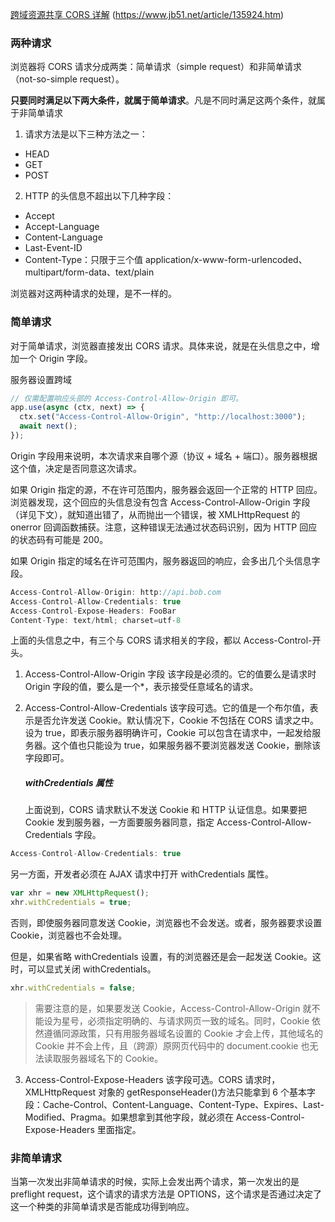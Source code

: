 [跨域资源共享 CORS 详解](http://www.ruanyifeng.com/blog/2016/04/cors.html)
(https://www.jb51.net/article/135924.htm)

### 两种请求

浏览器将 CORS 请求分成两类：简单请求（simple request）和非简单请求（not-so-simple request）。

**只要同时满足以下两大条件，就属于简单请求**。凡是不同时满足这两个条件，就属于非简单请求

1. 请求方法是以下三种方法之一：

- HEAD
- GET
- POST

2. HTTP 的头信息不超出以下几种字段：

- Accept
- Accept-Language
- Content-Language
- Last-Event-ID
- Content-Type：只限于三个值 application/x-www-form-urlencoded、multipart/form-data、text/plain

浏览器对这两种请求的处理，是不一样的。

### 简单请求

对于简单请求，浏览器直接发出 CORS 请求。具体来说，就是在头信息之中，增加一个 Origin 字段。

服务器设置跨域

```javascript
// 仅需配置响应头部的 Access-Control-Allow-Origin 即可。
app.use(async (ctx, next) => {
  ctx.set("Access-Control-Allow-Origin", "http://localhost:3000");
  await next();
});
```

Origin 字段用来说明，本次请求来自哪个源（协议 + 域名 + 端口）。服务器根据这个值，决定是否同意这次请求。

如果 Origin 指定的源，不在许可范围内，服务器会返回一个正常的 HTTP 回应。浏览器发现，这个回应的头信息没有包含 Access-Control-Allow-Origin 字段（详见下文），就知道出错了，从而抛出一个错误，被 XMLHttpRequest 的 onerror 回调函数捕获。注意，这种错误无法通过状态码识别，因为 HTTP 回应的状态码有可能是 200。

如果 Origin 指定的域名在许可范围内，服务器返回的响应，会多出几个头信息字段。

```js
Access-Control-Allow-Origin: http://api.bob.com
Access-Control-Allow-Credentials: true
Access-Control-Expose-Headers: FooBar
Content-Type: text/html; charset=utf-8
```

上面的头信息之中，有三个与 CORS 请求相关的字段，都以 Access-Control-开头。

1. Access-Control-Allow-Origin 字段
   该字段是必须的。它的值要么是请求时 Origin 字段的值，要么是一个\*，表示接受任意域名的请求。
2. Access-Control-Allow-Credentials
   该字段可选。它的值是一个布尔值，表示是否允许发送 Cookie。默认情况下，Cookie 不包括在 CORS 请求之中。设为 true，即表示服务器明确许可，Cookie 可以包含在请求中，一起发给服务器。这个值也只能设为 true，如果服务器不要浏览器发送 Cookie，删除该字段即可。

   ##### withCredentials 属性

   上面说到，CORS 请求默认不发送 Cookie 和 HTTP 认证信息。如果要把 Cookie 发到服务器，一方面要服务器同意，指定 Access-Control-Allow-Credentials 字段。

```js
Access-Control-Allow-Credentials: true
```

另一方面，开发者必须在 AJAX 请求中打开 withCredentials 属性。

```js
var xhr = new XMLHttpRequest();
xhr.withCredentials = true;
```

否则，即使服务器同意发送 Cookie，浏览器也不会发送。或者，服务器要求设置 Cookie，浏览器也不会处理。

但是，如果省略 withCredentials 设置，有的浏览器还是会一起发送 Cookie。这时，可以显式关闭 withCredentials。

```js
xhr.withCredentials = false;
```

> 需要注意的是，如果要发送 Cookie，Access-Control-Allow-Origin 就不能设为星号，必须指定明确的、与请求网页一致的域名。同时，Cookie 依然遵循同源政策，只有用服务器域名设置的 Cookie 才会上传，其他域名的 Cookie 并不会上传，且（跨源）原网页代码中的 document.cookie 也无法读取服务器域名下的 Cookie。

3. Access-Control-Expose-Headers
   该字段可选。CORS 请求时，XMLHttpRequest 对象的 getResponseHeader()方法只能拿到 6 个基本字段：Cache-Control、Content-Language、Content-Type、Expires、Last-Modified、Pragma。如果想拿到其他字段，就必须在 Access-Control-Expose-Headers 里面指定。

### 非简单请求

当第一次发出非简单请求的时候，实际上会发出两个请求，第一次发出的是 preflight request，这个请求的请求方法是 OPTIONS，这个请求是否通过决定了这一个种类的非简单请求是否能成功得到响应。
